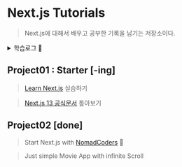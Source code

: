 # Next.js Tutorials

> Next.js에 대해서 배우고 공부한 기록을 남기는 저장소이다.

<details>
<summary>학습로그 📝</summary>

- 21년 12월 : Next.js에 대해서 본격적으로 시작
- 22년 1월 : project02 완료 😄

</details>

## Project01 : Starter [-ing]

> [Learn Next.js](https://nextjs.org/learn/foundations/about-nextjs) 실습하기

> [Next.js 13 공식문서](https://nextjs.org/docs) 톺아보기

## Project02 [done]

> Start Next.js with [NomadCoders](https://nomadcoders.co/nextjs-fundamentals) 🚀

> Just simple Movie App with infinite Scroll
